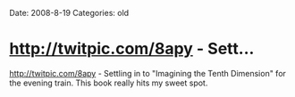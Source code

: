 Date: 2008-8-19
Categories: old

# http://twitpic.com/8apy - Sett...

http://twitpic.com/8apy - Settling in to "Imagining the Tenth Dimension" for the evening train. This book really hits my sweet spot.
